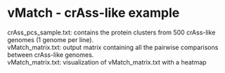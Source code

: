 vMatch - crAss-like example
===========================

crAss_pcs_sample.txt: contains the protein clusters from 500 crAss-like genomes (1 genome per line). <br />
vMatch_matrix.txt: output matrix containing all the pairwise comparisons between crAss-like genomes. <br />
vMatch_matrix.txt: visualization of vMatch_matrix.txt with a heatmap <br />
